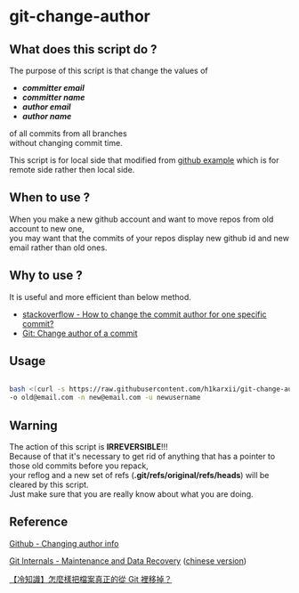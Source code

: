 # git-change-author

## What does this script do ?
The purpose of this script is that change the values of
- ***committer email***
- ***committer name***
- ***author email***
- ***author name***

of all commits from all branches<br>
without changing commit time.

This script is for local side that modified from [github example](https://help.github.com/en/articles/changing-author-info)
which is for remote side rather then local side.


## When to use ?
When you make a new github account and want to move repos from old account to new one,<br>
you may want that the commits of your repos display new github id and new email rather than old ones.


## Why to use ?
It is useful and more efficient than below method.
- [stackoverflow - How to change the commit author for one specific commit?](https://stackoverflow.com/questions/3042437/how-to-change-the-commit-author-for-one-specific-commit)
- [Git: Change author of a commit](https://makandracards.com/makandra/1717-git-change-author-of-a-commit)


## Usage
```bash

bash <(curl -s https://raw.githubusercontent.com/h1karxii/git-change-author/master/git_change_author.sh) \
-o old@email.com -n new@email.com -u newusername

```


## Warning
The action of this script is **IRREVERSIBLE**!!!<br>
Because of that it's necessary to get rid of anything that has a pointer to those old commits before you repack,<br>
your reflog and a new set of refs (**.git/refs/original/refs/heads**) will be cleared by this script.<br>
Just make sure that you are really know about what you are doing.


## Reference
[Github - Changing author info](https://help.github.com/en/articles/changing-author-info)

[Git Internals - Maintenance and Data Recovery](https://git-scm.com/book/en/v2/Git-Internals-Maintenance-and-Data-Recovery) ([chinese version](https://git-scm.com/book/zh-tw/v1/Git-%E5%85%A7%E9%83%A8%E5%8E%9F%E7%90%86-%E7%B6%AD%E8%AD%B7%E5%8F%8A%E8%B3%87%E6%96%99%E5%BE%A9%E5%8E%9F))

[【冷知識】怎麼樣把檔案真正的從 Git 裡移掉？](https://gitbook.tw/chapters/faq/remove-files-from-git.html)